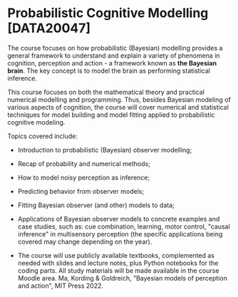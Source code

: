# Probabilistic Cognitive Modelling [DATA20047]

The course focuses on how probabilistic (Bayesian) modelling provides a general framework to understand and explain a variety of phenomena in cognition, perception and action - a framework known as **the Bayesian brain**. The key concept is to model the brain as performing statistical inference.

This course focuses on both the mathematical theory and practical numerical modelling and programming. Thus, besides Bayesian modeling of various aspects of cognition, the course will cover numerical and statistical techniques for model building and model fitting applied to probabilistic cognitive modeling.

Topics covered include:

- Introduction to probabilistic (Bayesian) observer modelling;
- Recap of probability and numerical methods;
- How to model noisy perception as inference;
- Predicting behavior from observer models;
- Fitting Bayesian observer (and other) models to data;
- Applications of Bayesian observer models to concrete examples and case studies, such as: cue combination, learning, motor control, "causal inference" in multisensory perception (the specific applications being covered may change depending on the year).

- The course will use publicly available textbooks, complemented as needed with slides and lecture notes, plus Python notebooks for the coding parts. All study materials will be made available in the course Moodle area. Ma, Kording & Goldreich, "Bayesian models of perception and action", MIT Press 2022.
